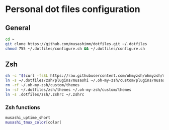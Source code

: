 # Personal dot files configuration

## General

```sh
cd ~
git clone https://github.com/musashimm/dotfiles.git ~/.dotfiles
chmod 755 ~/.dotfiles/configure.sh && ~/.dotfiles/configure.sh
```

## Zsh

```sh
sh -c "$(curl -fsSL https://raw.githubusercontent.com/ohmyzsh/ohmyzsh/master/tools/install.sh)"
ln -s ~/.dotfiles/zsh/plugins/musashi ~/.oh-my-zsh/custom/plugins/musashi
rm -rf ~/.oh-my-zsh/custom/themes
ln -sf ~/.dotfiles/zsh/themes ~/.oh-my-zsh/custom/themes
ln -s .dotfiles/zsh/.zshrc ~/.zshrc
```

### Zsh functions

```sh
musashi_uptime_short
musashi_tmux_color[color]
```
